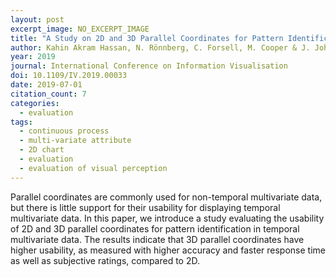 ```yaml
---
layout: post
excerpt_image: NO_EXCERPT_IMAGE
title: "A Study on 2D and 3D Parallel Coordinates for Pattern Identification in Temporal Multivariate Data"
author: Kahin Akram Hassan, N. Rönnberg, C. Forsell, M. Cooper & J. Johansson
year: 2019
journal: International Conference on Information Visualisation
doi: 10.1109/IV.2019.00033
date: 2019-07-01
citation_count: 7
categories:
  - evaluation
tags:
  - continuous process
  - multi-variate attribute
  - 2D chart
  - evaluation
  - evaluation of visual perception
---
```

Parallel coordinates are commonly used for non-temporal multivariate data, but there is little support for their usability for displaying temporal multivariate data. In this paper, we introduce a study evaluating the usability of 2D and 3D parallel coordinates for pattern identification in temporal multivariate data. The results indicate that 3D parallel coordinates have higher usability, as measured with higher accuracy and faster response time as well as subjective ratings, compared to 2D.
